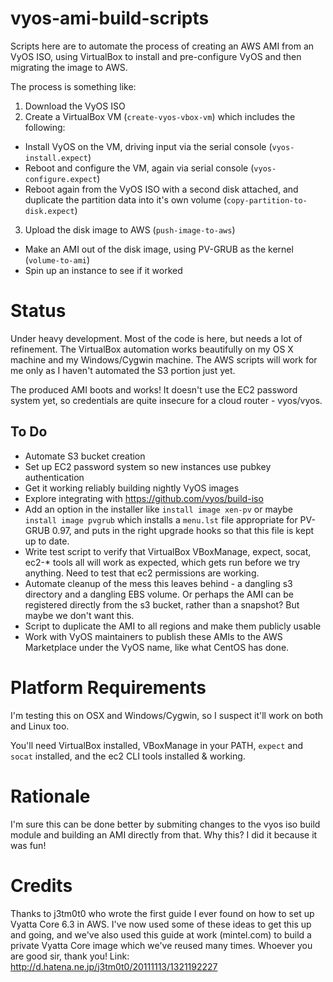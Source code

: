 vyos-ami-build-scripts
======================

Scripts here are to automate the process of creating an AWS AMI from an VyOS ISO, using VirtualBox to install and pre-configure VyOS and then migrating the image to AWS.

The process is something like:

1. Download the VyOS ISO
2. Create a VirtualBox VM (`create-vyos-vbox-vm`) which includes the following:
 * Install VyOS on the VM, driving input via the serial console (`vyos-install.expect`)
 * Reboot and configure the VM, again via serial console (`vyos-configure.expect`)
 * Reboot again from the VyOS ISO with a second disk attached, and duplicate the partition data into it's own volume (`copy-partition-to-disk.expect`)
3. Upload the disk image to AWS (`push-image-to-aws`)
 * Make an AMI out of the disk image, using PV-GRUB as the kernel (`volume-to-ami`)
  * Spin up an instance to see if it worked

# Status

Under heavy development.  Most of the code is here, but needs a lot of refinement.  The VirtualBox automation works beautifully on my OS X machine and my Windows/Cygwin machine.  The AWS scripts will work for me only as I haven't automated the S3 portion just yet.

The produced AMI boots and works!  It doesn't use the EC2 password system yet, so credentials are quite insecure for a cloud router - vyos/vyos.

## To Do

* Automate S3 bucket creation
* Set up EC2 password system so new instances use pubkey authentication
* Get it working reliably building nightly VyOS images
* Explore integrating with https://github.com/vyos/build-iso
 * Add an option in the installer like `install image xen-pv` or maybe `install image pvgrub` which installs a `menu.lst` file appropriate for PV-GRUB 0.97, and puts in the right upgrade hooks so that this file is kept up to date.
* Write test script to verify that VirtualBox VBoxManage, expect, socat, ec2-* tools all will work as expected, which gets run before we try anything.  Need to test that ec2 permissions are working.
* Automate cleanup of the mess this leaves behind - a dangling s3 directory and a dangling EBS volume. Or perhaps the AMI can be registered directly from the s3 bucket, rather than a snapshot?  But maybe we don't want this.
* Script to duplicate the AMI to all regions and make them publicly usable
* Work with VyOS maintainers to publish these AMIs to the AWS Marketplace under the VyOS name, like what CentOS has done.

# Platform Requirements

I'm testing this on OSX and Windows/Cygwin, so I suspect it'll work on both and Linux too.

You'll need VirtualBox installed, VBoxManage in your PATH, `expect` and `socat` installed, and the ec2 CLI tools installed & working.

# Rationale

I'm sure this can be done better by submiting changes to the vyos iso build module and building an AMI directly from that.  Why this?  I did it because it was fun!

# Credits

Thanks to j3tm0t0 who wrote the first guide I ever found on how to set up Vyatta Core 6.3 in AWS.  I've now used some of these ideas to get this up and going, and we've also used this guide at work (mintel.com) to build a private Vyatta Core image which we've reused many times.  Whoever you are good sir, thank you!  Link: http://d.hatena.ne.jp/j3tm0t0/20111113/1321192227
